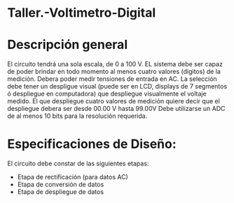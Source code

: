 # Taller.-Voltimetro-Digital
# Descripción general
El circuito tendrá una sola escala, de 0 a 100 V.
EL sistema debe ser capaz de poder brindar en todo momento al menos cuatro valores (digitos) de
la medición.
Debera poder medir tensiones de entrada en AC.
La selección debe tener un despligue visual (puede ser en LCD, displays de 7 segmentos ó despliegue
en computadora) que despliegue visualmente el voltaje medido. El que despliegue cuatro valores
de medición quiere decir que el despliegue debera ser desde 00.00 V hasta 99.00V
Debe utilizarse un ADC de al menos 10 bits para la resolución requerida.
# Especificaciones de Diseño:
El circuito debe constar de las siguientes etapas:
* Etapa de rectificación (para datos AC) 
* Etapa de conversión de datos 
* Etapa de despliegue de datos 
